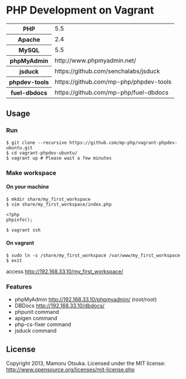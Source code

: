 # PHP Development on Vagrant

<table>
<tr>
<th>PHP</th>
<td>5.5</td>
</tr>
<tr>
<th>Apache</th>
<td>2.4</td>
</tr>
<tr>
<th>MySQL</th>
<td>5.5</td>
</tr>
<tr>
<th>phpMyAdmin</th>
<td>http://www.phpmyadmin.net/</td>
</tr>
<tr>
<th>jsduck</th>
<td>https://github.com/senchalabs/jsduck</td>
</tr>
<tr>
<th>phpdev-tools</th>
<td>https://github.com/mp-php/phpdev-tools</td>
</tr>
<tr>
<th>fuel-dbdocs</th>
<td>https://github.com/mp-php/fuel-dbdocs</td>
</tr>
</table>

## Usage

### Run

	$ git clone --recursive https://github.com/mp-php/vagrant-phpdev-ubuntu.git
	$ cd vagrant-phpdev-ubuntu/
	$ vagrant up # Please wait a few minutes

### Make workspace

#### On your machine

	$ mkdir share/my_first_workspace
	$ vim share/my_first_workspace/index.php

	<?php
	phpinfo();

	$ vagrant ssh

#### On vagrant

	$ sudo ln -s /share/my_first_workspace /var/www/my_first_workspace
	$ exit

access http://192.168.33.10/my_first_workspace/

### Features

* phpMyAdmin http://192.168.33.10/phpmyadmin/ (root/root)
* DBDocs http://192.168.33.10/dbdocs/
* phpunit command
* apigen command
* php-cs-fixer command
* jsduck command

## License

Copyright 2013, Mamoru Otsuka. Licensed under the MIT license: http://www.opensource.org/licenses/mit-license.php
